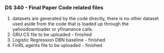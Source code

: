 ### **DS 340 - Final Paper Code related files**

1. datasets are generated by the code directly, there is no other dataset used aside from the code that is loaded up through the yahoodownloader or yfinanance calls.
2. GRU CS file to be uploaded - finished
3. Logistic Regression DBN baseline - finished
4. FinRL agents file to be uploaded - finished
